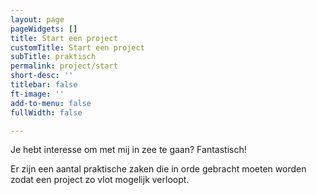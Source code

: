 ```yaml
---
layout: page
pageWidgets: []
title: Start een project
customTitle: Start een project
subTitle: praktisch
permalink: project/start
short-desc: ''
titlebar: false
ft-image: ''
add-to-menu: false
fullWidth: false

---
```

Je hebt interesse om met mij in zee te gaan? Fantastisch!

Er zijn een aantal praktische zaken die in orde gebracht moeten worden zodat een project zo vlot mogelijk verloopt.